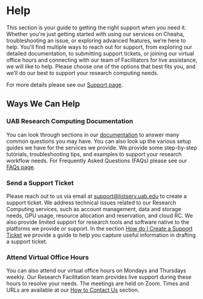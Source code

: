# Help

This section is your guide to getting the right support when you need it. Whether you're just getting started with using our services on Cheaha, troubleshooting an issue, or exploring advanced features, we’re here to help. You'll find multiple ways to reach out for support, from exploring our detailed documentation, to submitting support tickets, or joining our virtual office hours and connecting with our team of Facilitators for live assistance, we will like to help. Please choose one of the options that best fits you, and we’ll do our best to support your research computing needs.

For more details please see our [Support page](./support.md).

## Ways We Can Help

### UAB Research Computing Documentation

You can look through sections in our [documentation](../index.md) to answer many common questions you may have. You can also look up the various setup guides we have for the services we provide. We provide some step-by-step tutorials, troubleshooting tips, and examples to support your research workflow needs. For Frequently Asked Questions (FAQs) please see our [FAQs page](./faq.md).

### Send a Support Ticket

Please reach out to us via email at <support@listserv.uab.edu> to create a support ticket. We address technical issues related to our Research Computing services, such as account management, data and storage needs, GPU usage, resource allocation and reservation, and cloud RC. We also provide limited support for research tools and software native to the platforms we provide or support. In the section [How do I Create a Support Ticket](./support.md#how-do-i-create-a-support-ticket) we provide a guide to help you capture useful information in drafting a support ticket.

### Attend Virtual Office Hours

You can also attend our virtual office hours on Mondays and Thursdays weekly. Our Research Facilitation team provides live support during these hours to resolve your needs. The meetings are held on Zoom. Times and URLs are available at our [How to Contact Us](../index.md#how-to-contact-us) section.
